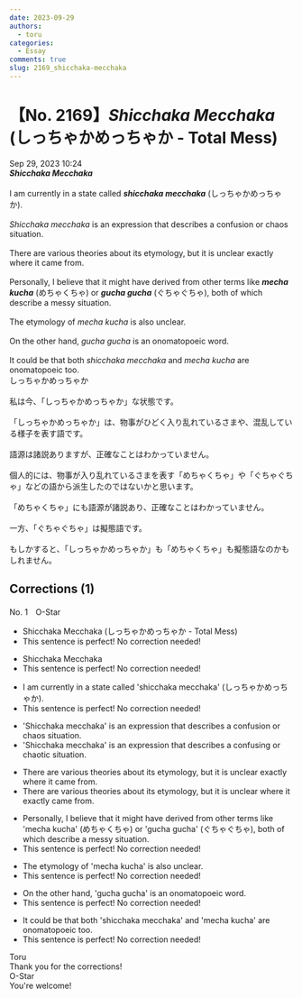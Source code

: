 ```yaml
---
date: 2023-09-29
authors:
  - toru
categories:
  - Essay
comments: true
slug: 2169_shicchaka-mecchaka
---
```


# 【No. 2169】<strong><em>Shicchaka Mecchaka</strong></em> (しっちゃかめっちゃか - Total Mess)
<div class="date">Sep 29, 2023 10:24</div>
<div id="post"><div id="body_show_ori">
<strong><em>Shicchaka Mecchaka</strong></em><br/><br/>I am currently in a state called <strong><em>shicchaka mecchaka</em></strong> (しっちゃかめっちゃか).<br/><br/><em>Shicchaka mecchaka</em> is an expression that describes a confusion or chaos situation.<br/><br/>There are various theories about its etymology, but it is unclear exactly where it came from.<br/><br/>Personally, I believe that it might have derived from other terms like <strong><em>mecha kucha</em></strong> (めちゃくちゃ) or <strong><em>gucha gucha</em></strong> (ぐちゃぐちゃ), both of which describe a messy situation.<br/><br/>The etymology of <em>mecha kucha</em> is also unclear.<br/><br/>On the other hand, <em>gucha gucha</em> is an onomatopoeic word.<br/><br/>It could be that both <em>shicchaka mecchaka</em> and <em>mecha kucha</em> are onomatopoeic too.
</div></div>

<!-- more -->

<div id="post_ja"><div id="body_show_mo">
しっちゃかめっちゃか<br/><br/>私は今、「しっちゃかめっちゃか」な状態です。<br/><br/>「しっちゃかめっちゃか」は、物事がひどく入り乱れているさまや、混乱している様子を表す語です。<br/><br/>語源は諸説ありますが、正確なことはわかっていません。<br/><br/>個人的には、物事が入り乱れているさまを表す「めちゃくちゃ」や「ぐちゃぐちゃ」などの語から派生したのではないかと思います。<br/><br/>「めちゃくちゃ」にも語源が諸説あり、正確なことはわかっていません。<br/><br/>一方、「ぐちゃぐちゃ」は擬態語です。<br/><br/>もしかすると、「しっちゃかめっちゃか」も「めちゃくちゃ」も擬態語なのかもしれません。
</div></div>

## Corrections (1)
<div id="block"><div class="first_name"> No. 1　<span class="just_name">O-Star</span></div><div id="block2">
<ul class="correction_field">
<li class="incorrect">Shicchaka Mecchaka (しっちゃかめっちゃか - Total Mess)</li>
<li class="corrected perfect">This sentence is perfect! No correction needed!</li>
</ul>
<ul class="correction_field">
<li class="incorrect">Shicchaka Mecchaka</li>
<li class="corrected perfect">This sentence is perfect! No correction needed!</li>
</ul>
<ul class="correction_field">
<li class="incorrect">I am currently in a state called 'shicchaka mecchaka' (しっちゃかめっちゃか).</li>
<li class="corrected perfect">This sentence is perfect! No correction needed!</li>
</ul>
<ul class="correction_field">
<li class="incorrect">'Shicchaka mecchaka' is an expression that describes a confusion or chaos situation.</li>
<li class="corrected correct">
'Shicchaka mecchaka' is an expression that describes a <span class="f_bold">confusing or chaotic</span> situation.
</li>
</ul>
<ul class="correction_field">
<li class="incorrect">There are various theories about its etymology, but it is unclear exactly where it came from.</li>
<li class="corrected correct">
There are various theories about its etymology, but it is unclear <span class="f_bold">where it exactly </span>came from.
</li>
</ul>
<ul class="correction_field">
<li class="incorrect">Personally, I believe that it might have derived from other terms like 'mecha kucha' (めちゃくちゃ) or 'gucha gucha' (ぐちゃぐちゃ), both of which describe a messy situation.</li>
<li class="corrected perfect">This sentence is perfect! No correction needed!</li>
</ul>
<ul class="correction_field">
<li class="incorrect">The etymology of 'mecha kucha' is also unclear.</li>
<li class="corrected perfect">This sentence is perfect! No correction needed!</li>
</ul>
<ul class="correction_field">
<li class="incorrect">On the other hand, 'gucha gucha' is an onomatopoeic word.</li>
<li class="corrected perfect">This sentence is perfect! No correction needed!</li>
</ul>
<ul class="correction_field">
<li class="incorrect">It could be that both 'shicchaka mecchaka' and 'mecha kucha' are onomatopoeic too.</li>
<li class="corrected perfect">This sentence is perfect! No correction needed!</li>
</ul>
</div><div class="name"><span class="just_name">Toru</span><br>
Thank you for the corrections!
</div>
<div class="name"><span class="just_name">O-Star</span><br>
You're welcome!
</div>
</div>
